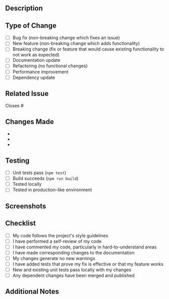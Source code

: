 ## Description
<!-- Provide a brief description of the changes in this PR -->

## Type of Change
<!-- Mark the relevant option with an "x" -->

- [ ] Bug fix (non-breaking change which fixes an issue)
- [ ] New feature (non-breaking change which adds functionality)
- [ ] Breaking change (fix or feature that would cause existing functionality to not work as expected)
- [ ] Documentation update
- [ ] Refactoring (no functional changes)
- [ ] Performance improvement
- [ ] Dependency update

## Related Issue
<!-- Link to the issue this PR addresses, if applicable -->
Closes #

## Changes Made
<!-- List the specific changes made in this PR -->

-
-
-

## Testing
<!-- Describe the tests you ran to verify your changes -->

- [ ] Unit tests pass (`npm test`)
- [ ] Build succeeds (`npm run build`)
- [ ] Tested locally
- [ ] Tested in production-like environment

## Screenshots
<!-- If applicable, add screenshots to help explain your changes -->

## Checklist
<!-- Mark completed items with an "x" -->

- [ ] My code follows the project's style guidelines
- [ ] I have performed a self-review of my code
- [ ] I have commented my code, particularly in hard-to-understand areas
- [ ] I have made corresponding changes to the documentation
- [ ] My changes generate no new warnings
- [ ] I have added tests that prove my fix is effective or that my feature works
- [ ] New and existing unit tests pass locally with my changes
- [ ] Any dependent changes have been merged and published

## Additional Notes
<!-- Add any additional context about the PR here -->
